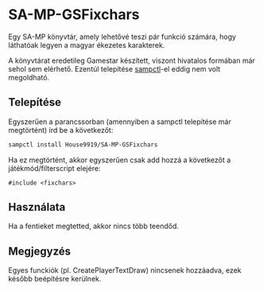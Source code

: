 # SA-MP-GSFixchars
 
Egy SA-MP könyvtár, amely lehetővé teszi pár funkció számára, hogy láthatóak legyen a magyar ékezetes karakterek.

A könyvtárat eredetileg Gamestar készített, viszont hivatalos formában már sehol sem elérhető. Ezentúl telepítése [sampctl](https://github.com/Southclaws/sampctl)-el eddig nem volt megoldható.

## Telepítése

Egyszerűen a parancssorban (amennyiben a sampctl telepítése már megtörtént) írd be a következőt:

```bash
sampctl install House9919/SA-MP-GSFixchars
```

Ha ez megtörtént, akkor egyszerűen csak add hozzá a következőt a játékmód/filterscript elejére:

```pawn
#include <fixchars>
```
## Használata

Ha a fentieket megtetted, akkor nincs több teendőd.

## Megjegyzés

Egyes funckiók (pl. CreatePlayerTextDraw) nincsenek hozzáadva, ezek később beépítésre kerülnek.